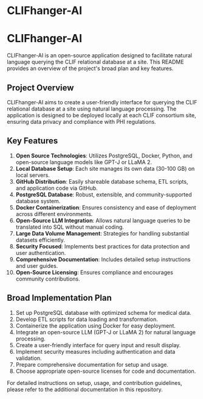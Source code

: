 # CLIFhanger-AI

# CLIFhanger-AI

CLIFhanger-AI is an open-source application designed to facilitate natural language querying the CLIF relational database at a site. This README provides an overview of the project's broad plan and key features.

## Project Overview

CLIFhanger-AI aims to create a user-friendly interface for querying the CLIF relational database at a site using natural language processing. The application is designed to be deployed locally at each CLIF consortium site, ensuring data privacy and compliance with PHI regulations.

## Key Features

1. **Open Source Technologies**: Utilizes PostgreSQL, Docker, Python, and open-source language models like GPT-J or LLaMA 2.
2. **Local Database Setup**: Each site manages its own data (30-100 GB) on local servers.
3. **GitHub Distribution**: Easily shareable database schema, ETL scripts, and application code via GitHub.
4. **PostgreSQL Database**: Robust, extensible, and community-supported database system.
5. **Docker Containerization**: Ensures consistency and ease of deployment across different environments.
6. **Open-Source LLM Integration**: Allows natural language queries to be translated into SQL without manual coding.
7. **Large Data Volume Management**: Strategies for handling substantial datasets efficiently.
8. **Security Focused**: Implements best practices for data protection and user authentication.
9. **Comprehensive Documentation**: Includes detailed setup instructions and user guides.
10. **Open-Source Licensing**: Ensures compliance and encourages community contributions.

## Broad Implementation Plan

1. Set up PostgreSQL database with optimized schema for medical data.
2. Develop ETL scripts for data loading and transformation.
3. Containerize the application using Docker for easy deployment.
4. Integrate an open-source LLM (GPT-J or LLaMA 2) for natural language processing.
5. Create a user-friendly interface for query input and result display.
6. Implement security measures including authentication and data validation.
7. Prepare comprehensive documentation for setup and usage.
8. Choose appropriate open-source licenses for code and documentation.

For detailed instructions on setup, usage, and contribution guidelines, please refer to the additional documentation in this repository.
